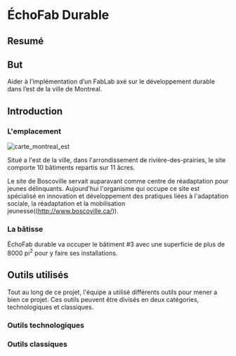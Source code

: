 #  ÉchoFab Durable

## Resumé


## But

Aider à l’implémentation d’un FabLab axé sur le développement durable dans l’est de la ville de Montreal.

## Introduction

### L'emplacement
![carte_montreal_est](https://user-images.githubusercontent.com/65183668/84666508-73373180-af21-11ea-81e0-033243b8d01b.png)


Situé a l'est de la ville, dans l'arrondissement de rivière-des-prairies, le site comporte 10 bâtiments repartis sur 11 âcres.

Le site de Boscoville servait auparavant comme centre de réadaptation pour jeunes délinquants. Aujourd'hui l'organisme qui occupe ce site est spécialisé en innovation et développement des pratiques liées à l'adaptation sociale, la réadaptation et la mobilisation jeunesse((http://www.boscoville.ca/)).


### La bâtisse

ÉchoFab durable va occuper le bâtiment #3 avec une superficie de plus de 8000 pi<sup>2</sup> pour y faire ses installations.

## Outils utilisés

Tout au long de ce projet, l'équipe a utilisé différents outils pour mener a bien ce projet. Ces outils peuvent être divisés en deux catégories, technologiques et classiques.

### Outils technologiques



### Outils classiques
